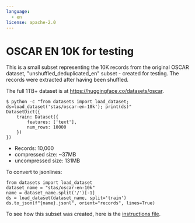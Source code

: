 ```yaml
---
language:
  - en
license: apache-2.0
---
```


# OSCAR EN 10K for testing

This is a small subset representing the 10K records from the original OSCAR dataset, "unshuffled_deduplicated_en" subset - created for testing. The records were extracted after having been shuffled.

The full 1TB+ dataset is at https://huggingface.co/datasets/oscar.

```
$ python -c "from datasets import load_dataset; ds=load_dataset('stas/oscar-en-10k'); print(ds)"
DatasetDict({
    train: Dataset({
        features: ['text'],
        num_rows: 10000
    })
})
```

* Records: 10,000
* compressed size: ~37MB
* uncompressed size: 131MB

To convert to jsonlines:

```
from datasets import load_dataset
dataset_name = "stas/oscar-en-10k"
name = dataset_name.split('/')[-1]
ds = load_dataset(dataset_name, split='train')
ds.to_json(f"{name}.jsonl", orient="records", lines=True)
```

To see how this subset was created, here is the [instructions file](https://huggingface.co/datasets/stas/oscar-en-10k/blob/main/process.txt).
